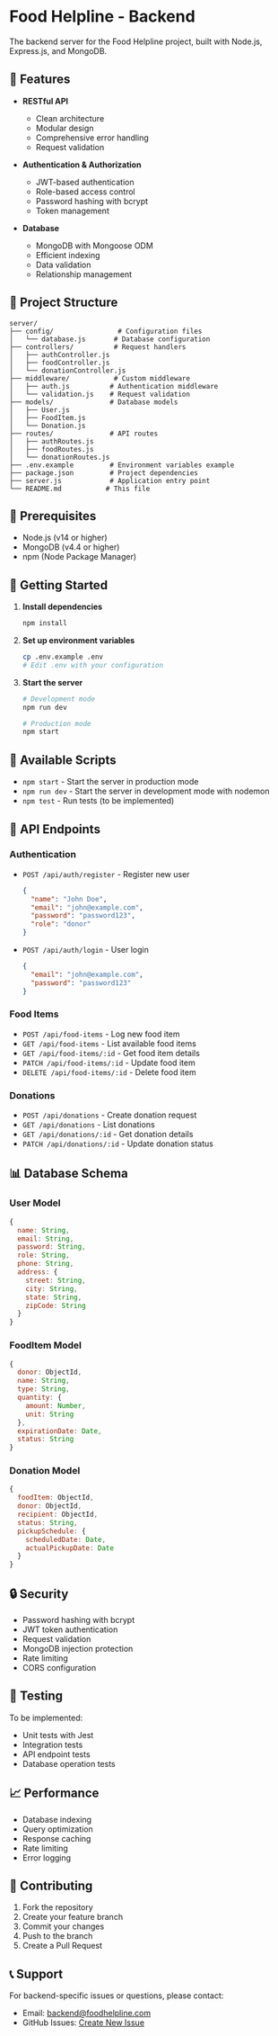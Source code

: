 # Food Helpline - Backend

The backend server for the Food Helpline project, built with Node.js, Express.js, and MongoDB.

## 🎯 Features

- **RESTful API**
  - Clean architecture
  - Modular design
  - Comprehensive error handling
  - Request validation

- **Authentication & Authorization**
  - JWT-based authentication
  - Role-based access control
  - Password hashing with bcrypt
  - Token management

- **Database**
  - MongoDB with Mongoose ODM
  - Efficient indexing
  - Data validation
  - Relationship management

## 📂 Project Structure

```
server/
├── config/                # Configuration files
│   └── database.js       # Database configuration
├── controllers/          # Request handlers
│   ├── authController.js
│   ├── foodController.js
│   └── donationController.js
├── middleware/           # Custom middleware
│   ├── auth.js          # Authentication middleware
│   └── validation.js    # Request validation
├── models/              # Database models
│   ├── User.js
│   ├── FoodItem.js
│   └── Donation.js
├── routes/              # API routes
│   ├── authRoutes.js
│   ├── foodRoutes.js
│   └── donationRoutes.js
├── .env.example         # Environment variables example
├── package.json         # Project dependencies
├── server.js            # Application entry point
└── README.md           # This file
```

## 🔧 Prerequisites

- Node.js (v14 or higher)
- MongoDB (v4.4 or higher)
- npm (Node Package Manager)

## 🚀 Getting Started

1. **Install dependencies**
   ```bash
   npm install
   ```

2. **Set up environment variables**
   ```bash
   cp .env.example .env
   # Edit .env with your configuration
   ```

3. **Start the server**
   ```bash
   # Development mode
   npm run dev
   
   # Production mode
   npm start
   ```

## 📝 Available Scripts

- `npm start` - Start the server in production mode
- `npm run dev` - Start the server in development mode with nodemon
- `npm test` - Run tests (to be implemented)

## 🔌 API Endpoints

### Authentication
- `POST /api/auth/register` - Register new user
  ```json
  {
    "name": "John Doe",
    "email": "john@example.com",
    "password": "password123",
    "role": "donor"
  }
  ```

- `POST /api/auth/login` - User login
  ```json
  {
    "email": "john@example.com",
    "password": "password123"
  }
  ```

### Food Items
- `POST /api/food-items` - Log new food item
- `GET /api/food-items` - List available food items
- `GET /api/food-items/:id` - Get food item details
- `PATCH /api/food-items/:id` - Update food item
- `DELETE /api/food-items/:id` - Delete food item

### Donations
- `POST /api/donations` - Create donation request
- `GET /api/donations` - List donations
- `GET /api/donations/:id` - Get donation details
- `PATCH /api/donations/:id` - Update donation status

## 📊 Database Schema

### User Model
```javascript
{
  name: String,
  email: String,
  password: String,
  role: String,
  phone: String,
  address: {
    street: String,
    city: String,
    state: String,
    zipCode: String
  }
}
```

### FoodItem Model
```javascript
{
  donor: ObjectId,
  name: String,
  type: String,
  quantity: {
    amount: Number,
    unit: String
  },
  expirationDate: Date,
  status: String
}
```

### Donation Model
```javascript
{
  foodItem: ObjectId,
  donor: ObjectId,
  recipient: ObjectId,
  status: String,
  pickupSchedule: {
    scheduledDate: Date,
    actualPickupDate: Date
  }
}
```

## 🔒 Security

- Password hashing with bcrypt
- JWT token authentication
- Request validation
- MongoDB injection protection
- Rate limiting
- CORS configuration

## 🧪 Testing

To be implemented:
- Unit tests with Jest
- Integration tests
- API endpoint tests
- Database operation tests

## 📈 Performance

- Database indexing
- Query optimization
- Response caching
- Rate limiting
- Error logging

## 🤝 Contributing

1. Fork the repository
2. Create your feature branch
3. Commit your changes
4. Push to the branch
5. Create a Pull Request

## 📞 Support

For backend-specific issues or questions, please contact:
- Email: backend@foodhelpline.com
- GitHub Issues: [Create New Issue](https://github.com/yourusername/food-helpline/issues) 